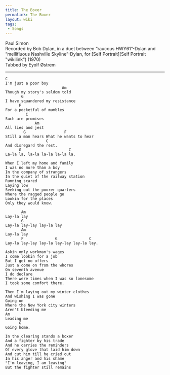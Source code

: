 ```yaml
---
title: The Boxer
permalink: The Boxer
layout: wiki
tags:
 - Songs
---
```


Paul Simon  
Recorded by Bob Dylan, in a duet between “raucous HWY61”-Dylan and
“mellifluous Nashville Skyline”-Dylan, for [Self
Portrait](Self Portrait "wikilink") (1970)  
 Tabbed by Eyolf Østrem

* * * * *

    C
    I'm just a poor boy
                             Am
    Though my story's seldom told
           G
    I have squandered my resistance
          F
    For a pocketful of mumbles
             C
    Such are promises
                 Am
    All lies and jest
            G                 F
    Still a man hears What he wants to hear
                      C
    And disregard the rest.
          G                     C
    La-la la, la-la la-la la-la la.

    When I left my home and family
    I was no more than a boy
    In the company of strangers
    In the quiet of the railway station
    Running scared
    Laying low
    Seeking out the poorer quarters
    Where the ragged people go
    Lookin for the places
    Only they would know.

           Am
    Lay-la lay
           G
    Lay-la lay-lay lay-la lay
           Am
    Lay-la lay
           F              G              C
    Lay-la lay-lay lay-la lay-lay lay-la lay.

    Askin only workman's wages
    I come lookin for a job
    But I get no offers
    Just a come on from the whores
    On seventh avenue
    I do declare
    There were times when I was so lonesome
    I took some comfort there.

    Then I'm laying out my winter clothes
    And wishing I was gone
    Going on
    Where the New York city winters
    Aren't bleeding me
    Am
    Leading me
          G
    Going home.

    In the clearing stands a boxer
    And a fighter by his trade
    And he carries the reminders
    Of every glove that laid him down
    And cut him till he cried out
    In his anger and his shame
    "I'm leaving, I am leaving"
    But the fighter still remains
